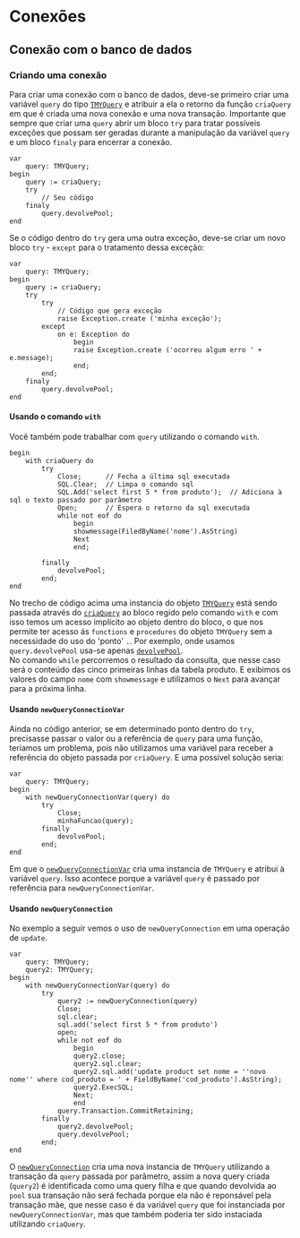 # Conexões
## Conexão com o banco de dados
### Criando uma conexão
Para criar uma conexão com o banco de dados, deve-se primeiro criar uma variável `query` do tipo [`TMYQuery`](../../units/unitQuery/#tmyquery) e atribuir a ela o retorno da função `criaQuery` em que é criada uma nova conexão e uma nova transação. Importante que sempre que criar uma `query` abrir um bloco `try` para tratar possíveis exceções que possam ser geradas durante a manipulação da variável `query` e um bloco `finaly` para encerrar a conexão.

    var
        query: TMYQuery;
    begin
        query := criaQuery;
        try
            // Seu código
        finaly
            query.devolvePool;
    end
  
Se o código dentro do `try` gera uma outra exceção, deve-se criar um novo bloco `try` - `except` para o tratamento dessa exceção: 

    var
        query: TMYQuery;
    begin
        query := criaQuery;
        try
            try
                // Código que gera exceção
                raise Exception.create ('minha exceção');
            except
                on e: Exception do 
                    begin
                    raise Exception.create ('ocorreu algum erro ' + e.message);
                    end;
            end;
        finaly
            query.devolvePool;
    end

#### Usando o comando `with`
Você também pode trabalhar com `query` utilizando o comando `with`.  

    begin
        with criaQuery do 
            try
                Close;      // Fecha a última sql executada
                SQL.Clear;  // Limpa o comando sql 
                SQL.Add('select first 5 * from produto');  // Adiciona à sql o texto passado por parâmetro
                Open;       // Espera o retorno da sql executada
                while not eof do 
                    begin
                    showmessage(FiledByName('nome').AsString)
                    Next
                    end;
                
            finally
                devolvePool;
            end;
    end  

No trecho de código acima uma instancia do objeto [`TMYQuery`](../../units/unitQuery/#tmyquery) está sendo passada através do [`criaQuery`](../../units/unitQuery/#criaquery) ao bloco regido pelo comando `with` e com isso temos um acesso implícito ao objeto dentro do bloco, o que nos permite ter acesso ás `functions` e `procedures` do objeto `TMYQuery` sem a necessidade do uso do 'ponto' `.`. Por exemplo, onde usamos `query.devolvePool` usa-se apenas [`devolvePool`](../../units/unitQuery/#devolvepool).  
No comando `while` percorremos o resultado da consulta, que nesse caso será o conteúdo das cinco primeiras linhas da tabela produto. E exibimos os valores do campo `nome` com `showmessage` e utilizamos o `Next` para avançar para a próxima linha.  

#### Usando `newQueryConnectionVar`
Ainda no código anterior, se em determinado ponto dentro do `try`, precisasse passar o valor ou a referência de `query` para uma função, teriamos um problema, pois não utilizamos uma variável para receber a referência do objeto passada por `criaQuery`. E uma possível solução seria:  

    var
        query: TMYQuery;
    begin
        with newQueryConnectionVar(query) do
            try
                Close;
                minhaFuncao(query);
            finally
                devolvePool;
            end;
    end

Em que o [`newQueryConnectionVar`](../../units/unitQuery/#newqueryconnectionvar) cria uma instancia de  `TMYQuery` e atribui à variável `query`. Isso acontece porque a variável `query` é passado por referência para `newQueryConnectionVar`.  

#### Usando `newQueryConnection`
No exemplo a seguir vemos o uso de `newQueryConnection` em uma operação de `update`.  

    var
        query: TMYQuery;
        query2: TMYQuery;
    begin
        with newQueryConnectionVar(query) do
            try
                query2 := newQueryConnection(query)
                Close;
                sql.clear;
                sql.add('select first 5 * from produto')
                open;
                while not eof do
                    begin
                    query2.close;
                    query2.sql.clear;
                    query2.sql.add('update product set nome = ''novo nome'' where cod_produto = ' + FieldByName('cod_produto').AsString);
                    query2.ExecSQL;
                    Next;
                    end
                query.Transaction.CommitRetaining;
            finally
                query2.devolvePool;
                query.devolvePool;
            end;
    end 

O [`newQueryConnection`](../../units/unitQuery/#newqueryconnection) cria uma nova instancia de `TMYQuery` utilizando a transação da `query` passada por parâmetro, assim a nova query criada (`query2`) é identificada como uma query filha e que quando devolvida ao `pool` sua transação não será fechada porque ela não é reponsável pela transação mãe, que nesse caso é da variável `query` que foi instanciada por `newQueryConnectionVar`, mas que também poderia ter sido instaciada utilizando `criaQuery`.
